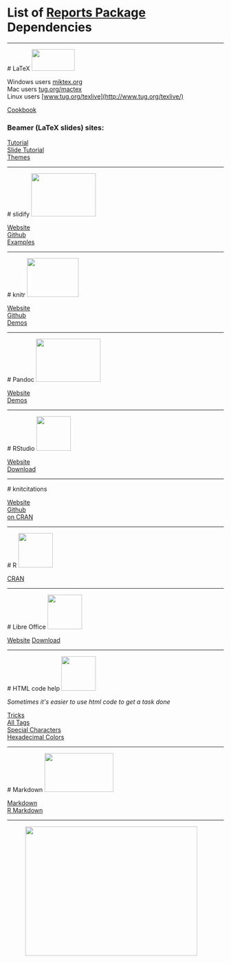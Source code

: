 # List of [Reports Package](https://github.com/trinker/reports) Dependencies



<hr>
# LaTeX
<a href="http://www.latex-project.org/"><img src="http://www.cec-2009.org/files/submission/LaTeXLogo.png" width="100" height="50"></a>


Windows users [miktex.org](http://miktex.org/)     
Mac users [tug.org/mactex](http://tug.org/mactex/)     
Linux users [www.tug.org/texlive](http://www.tug.org/texlive/) 

[Cookbook](http://www.personal.ceu.hu/tex/cookbook.html)

### Beamer (LaTeX slides) sites:    
[Tutorial](http://www.math.umbc.edu/~rouben/beamer/)     
[Slide Tutorial](http://www.uncg.edu/cmp/reu/presentations/Charles%20Batts%20-%20Beamer%20Tutorial.pdf)       
[Themes](http://deic.uab.es/~iblanes/beamer_gallery/)    
<hr>
# slidify 
<a href="https://github.com/ramnathv/slidify"><img src="http://ramnathv.github.com/slidifyExamples/examples/io2012/assets/img/slidify_logo.png" width="150" height="100"></a>


[Website](http://ramnathv.github.io/slidify/)     
[Github](https://github.com/ramnathv/slidify)     
[Examples](https://github.com/ramnathv/slidifyexamples)    
<hr>
# knitr 
<a href="http://yihui.name/knitr/"><img src="http://yihui.name/knitr/images/knit-logo.png" width="120" height="90"></a>


[Website](http://yihui.name/knitr/)     
[Github](https://github.com/yihui/knitr)     
[Demos](http://yihui.name/knitr/demos)    
<hr>
# Pandoc
<a href="http://johnmacfarlane.net/pandoc/"><img src="http://www.uniquesquared.com/blog/wp-content/uploads/2011/03/swiss-army-knife.jpg" width="150" height="100"></a>


[Website](http://johnmacfarlane.net/pandoc/)       
[Demos](http://johnmacfarlane.net/pandoc/demos.html) 
<hr>
# RStudio
<a href="http://www.rstudio.com/"><img src="http://www.osxtoy.com/wp-content/uploads/2011/03/RStudio_logo.png" width="80" height="80"></a>


[Website](http://www.rstudio.com/)       
[Download](http://www.rstudio.com/ide/download/) 
<hr>
# knitcitations

[Website](http://carlboettiger.info/2012/05/30/knitcitations.html)     
[Github](https://github.com/cboettig/knitcitations)     
[on CRAN](http://cran.r-project.org/web/packages/knitcitations/)  
<hr>
# R
<a href="http://cran.us.r-project.org/"><img src="http://www.thinkr.spatialfiltering.com/images/Rlogo.png" width="80" height="80"></a>

   
[CRAN](http://cran.us.r-project.org/)  
<hr>
# Libre Office
<a href="http://www.libreoffice.org/"><img src="http://coolasgeek.com/wp-content/uploads/2013/02/libreofficelogo.png" width="80" height="80"></a>

   
[Website](http://www.libreoffice.org/) 
[Download](http://www.libreoffice.org/download)
<hr>
# HTML code help
<a href="http://www.w3schools.com/html/html5_intro.asp"><img src="http://upload.wikimedia.org/wikipedia/commons/2/25/HTML5_Shiny_Icon.svg" width="80" height="80"></a>

*Sometimes it's easier to use html code to get a task done*    

[Tricks](http://wuhzzles.deviantart.com/journal/HTML-Text-Codes-Tips-and-Tricks-for-dA-214210259)    
[All Tags](http://www.w3schools.com/tags/tag_phrase_elements.asp)       
[Special Characters](http://www.utexas.edu/learn/html/spchar.html)    
[Hexadecimal Colors](http://www.pagetutor.com/common/bgcolors1536.html)    
<hr>
# Markdown
<a href="http://daringfireball.net/projects/markdown/"><img src="http://daringfireball.net/graphics/logos/" width="160" height="90"></a>

  

[Markdown](http://daringfireball.net/projects/markdown/)     
[R Markdown](http://www.rstudio.com/ide/docs/authoring/using_markdown)     

<hr>
<div style="width:420px;margin:auto;">
    <p><a href="https://github.com/trinker/reports"><img src="https://dl.dropboxusercontent.com/u/61803503/packages/reports.PNG" width="400" height="300"></a></p>
</div>



